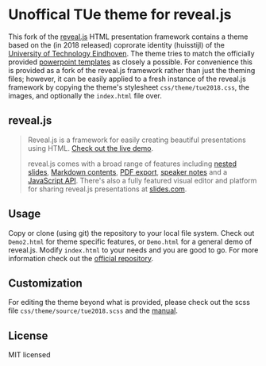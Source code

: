 # Unoffical TUe theme for reveal.js

This fork of the [reveal.js](https://github.com/hakimel/reveal.js) HTML presentation framework contains a theme based on the (in 2018 released) coprorate identity (huisstijl) of the [University of Technology Eindhoven](https://tue.nl). The theme tries to match the officially provided [powerpoint templates](https://educationguide.tue.nl/studying/services/tue-corporate-identity/) as closely a possible. For convenience this is provided as a fork of the reveal.js framework rather than just the theming files; however, it can be easily applied to a fresh instance of the reveal.js framework by copying the theme's stylesheet `css/theme/tue2018.css`, the images, and optionally the `index.html` file over.

## reveal.js

> Reveal.js is a framework for easily creating beautiful presentations using HTML. [Check out the live demo](http://revealjs.com/).
>
> reveal.js comes with a broad range of features including [nested slides](https://github.com/hakimel/reveal.js#markup), [Markdown contents](https://github.com/hakimel/reveal.js#markdown), [PDF export](https://github.com/hakimel/reveal.js#pdf-export), [speaker notes](https://github.com/hakimel/reveal.js#speaker-notes) and a [JavaScript API](https://github.com/hakimel/reveal.js#api). There's also a fully featured visual editor and platform for sharing reveal.js presentations at [slides.com](https://slides.com?ref=github).

## Usage

Copy or clone (using git) the repository to your local file system. Check out `Demo2.html` for theme specific features, or `Demo.html` for a general demo of reveal.js. Modify `index.html` to your needs and you are good to go. For more information check out the [official repository](https://github.com/hakimel/reveal.js).

## Customization

For editing the theme beyond what is provided, please check out the scss file `css/theme/source/tue2018.scss` and the [manual](https://github.com/hakimel/reveal.js/tree/master/css/theme).

## License

MIT licensed

